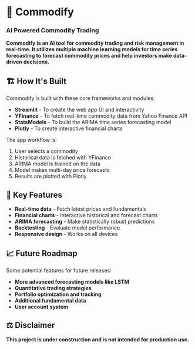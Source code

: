 # 🚀 **Commodify**

### **AI Powered Commodity Trading**

**Commodify is an AI tool for commodity trading and risk management in real-time. It utilizes multiple machine learning models for time series forecasting to forecast commodity prices and help investors make data-driven decisions.**

## 🏗️ **How It's Built**

Commodify is built with these core frameworks and modules:

- **Streamlit** - To create the web app UI and interactivity
- **YFinance** - To fetch real-time commodity data from Yahoo Finance API
- **StatsModels** - To build the ARIMA time series forecasting model
- **Plotly** - To create interactive financial charts

The app workflow is:

1. User selects a commodity
2. Historical data is fetched with YFinance
3. ARIMA model is trained on the data
4. Model makes multi-day price forecasts
5. Results are plotted with Plotly

## 🎯 **Key Features**

- **Real-time data** - Fetch latest prices and fundamentals
- **Financial charts** - Interactive historical and forecast charts
- **ARIMA forecasting** - Make statistically robust predictions
- **Backtesting** - Evaluate model performance
- **Responsive design** - Works on all devices

## 📈 **Future Roadmap**

Some potential features for future releases:

- **More advanced forecasting models like LSTM**
- **Quantitative trading strategies**
- **Portfolio optimization and tracking**
- **Additional fundamental data**
- **User account system**

## **⚖️ Disclaimer**

**This project is under construction and is not intended for production use.**
